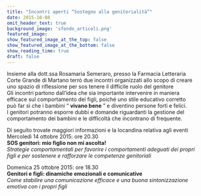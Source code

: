 ```yaml
---
title: "Incontri aperti “Sostegno alla genitorialità”"
date: 2015-10-08
omit_header_text: true
background_image: 'sfondo_articoli.png'
featured_image: 
show_featured_image_at_the_top: false
show_featured_image_at_the_bottom: false
show_reading_time: true
draft: false
---
```


Insieme alla dott.ssa Rosamaria Semeraro, presso la Farmacia Letteraria Corte
Grande di Martano terrò due incontri organizzati allo scopo di creare uno
spazio di riflessione per sos tenere il difficile ruolo del genitore  
Gli incontri partono dall’idea che sia importante intervenire in maniera
efficace sul comportamento dei figli, poiché uno stile educativo corretto può
far sì che i bambini “ **vivano bene** ” e diventino persone forti e felici.  
I genitori potranno esporre dubbi e domande riguardanti la gestione del
comportamento dei bambini e le difficoltà che incontrano di frequente.  
  
Di seguito trovate maggiori informazioni e la locandina relativa agli eventi  
Mercoledì 14 ottobre 2015: ore 20.30  
**SOS genitori: mio figlio non mi ascolta!**  
_Strategie comportamentali per favorire i comportamenti adeguati dei propri
figli e per sostenere e rafforzare le competenze genitoriali_  
  
Domenica 25 ottobre 2015: ore 18.30  
**Genitori e figli: dinamiche emozionali e comunicative**  
_Come stabilire una comunicazione efficace e una buona sintonizzazione emotiva
con i propri figli_

